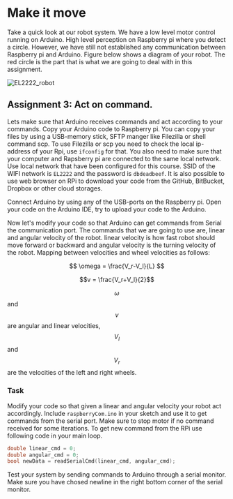 # Make it move

Take a quick look at our robot system. We have a low level motor control running on Arduino. High level perception on Raspberry pi where you detect a circle. However, we have still not established any communication between Raspberry pi and Arduino. Figure below shows a diagram of your robot. The red circle is the part that is what we are going to deal with in this assignment.

![EL2222_robot](figures/EL2222_Robot.png)

## Assignment 3: Act on command.

Lets make sure that Arduino receives commands and act according to your commands. Copy your Arduino code to Raspberry pi. You can copy your files by using a USB-memory stick, SFTP manger like Filezilla or shell command scp. To use Filezilla or scp you need to check the local ip-address of your Rpi, use `ifconfig` for that. You also need to make sure that your computer and Rapsberry pi are connected to the same local network. Use local network that have been configured for this course. SSID of the WIFI network is `EL2222` and the password is `dbdeadbeef`. It is also possible to use web browser on RPi to download your code from the GitHub, BitBucket, Dropbox or other cloud storages.

Connect Arduino by using any of the USB-ports on the Raspberry pi. Open your code on the Arduino IDE, try to upload your code to the Arduino.

Now let's modify your code so that Arduino can get commands from Serial the communication port. The commands that we are going to use are, linear and angular velocity of the robot. linear velocity is how fast robot should move forward or backward and angular velocity is the turning velocity of the robot. Mapping between velocities and wheel velocities as follows:

$$ \omega = \frac{V_r-V_l}{L} $$

$$v = \frac{V_r+V_l}{2}$$

$$\omega$$ and $$v$$ are angular and linear velocities, $$V_l$$ and $$V_r$$ are the velocities of the left and right wheels.

### Task
Modify your code so that given a linear and angular velocity your robot act accordingly. Include `raspberryCom.ino` in your sketch and use it to get commands from the serial port. Make sure to stop motor if no command received for some iterations. To get new command from the RPi use following code in your main loop.

```cpp
double linear_cmd = 0;
double angular_cmd = 0;
bool newData = readSerialCmd(linear_cmd, angular_cmd);
```

Test your system by sending commands to Arduino through a serial monitor. Make sure you have chosed newline in the right bottom corner of the serial monitor.


